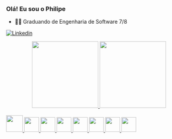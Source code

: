 ### Olá! Eu sou o Philipe

- 👨‍🎓 Graduando de Engenharia de Software 7/8

[![Linkedin](https://img.shields.io/badge/LinkedIn-0077B5?style=for-the-badge&logo=linkedin&logoColor=white)](https://www.linkedin.com/in/ophilipelima/)

<div align="center">
  <a href="https://github.com/ophilipelima">
  <img height="180em" src="https://github-readme-stats.vercel.app/api?username=ophilipelima&show_icons=true&theme=radical"/>
  <img height="180em" src="https://github-readme-stats.vercel.app/api/top-langs/?username=ophilipelima&layout=compact&langs_count=7&theme=radical"/>
</div>

<div style=display: iline_block><br/>
  <img src="https://cdn.jsdelivr.net/gh/devicons/devicon/icons/java/java-original-wordmark.svg" heigth="35"         width="45"/> 
  <img src="https://www.svgrepo.com/show/353925/javascript.svg" heigth="30" width="40"/>
  <img src="https://cdn.jsdelivr.net/gh/devicons/devicon/icons/html5/html5-original.svg" heigth="30" width="40" />
  <img src="https://cdn.jsdelivr.net/gh/devicons/devicon/icons/css3/css3-original.svg" heigth="30" width="40" />
  <img src="https://cdn.jsdelivr.net/gh/devicons/devicon/icons/git/git-original.svg" heigth="30" width="40" />
  <img src="https://cdn.jsdelivr.net/gh/devicons/devicon/icons/github/github-original.svg" heigth="30" width="40"/>
  <img src="https://www.svgrepo.com/show/353685/eclipse-icon.svg" heigth="30" width="40"/>
  <img src="https://cdn.jsdelivr.net/gh/devicons/devicon/icons/vscode/vscode-original.svg" heigth="30" width="40" />
</div>

